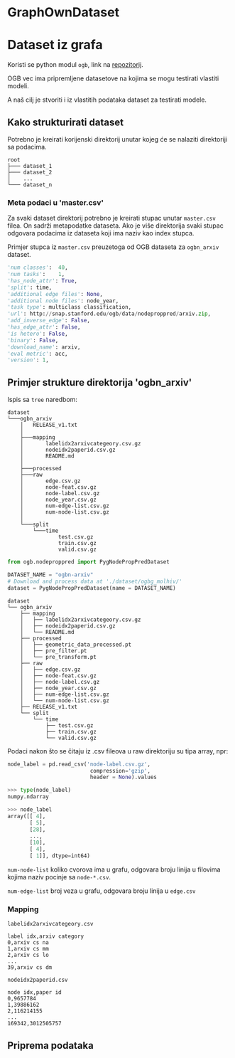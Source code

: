 # GraphOwnDataset
# Dataset iz grafa

Koristi se python modul `ogb`, link na [repozitorij](https://github.com/snap-stanford/ogb).

OGB vec ima pripremljene datasetove na kojima se mogu testirati vlastiti modeli. 

A naš cilj je stvoriti i iz vlastitih podataka dataset za testirati modele. 


## Kako strukturirati dataset

Potrebno je kreirati korijenski direktorij unutar kojeg će se nalaziti direktoriji sa podacima. 

```
root
├─── dataset_1
├─── dataset_2
│    ...
└─── dataset_n

```

### Meta podaci u 'master.csv'

Za svaki dataset direktorij potrebno je kreirati stupac unutar `master.csv` filea. On sadrži metapodatke dataseta. Ako je više direktorija svaki stupac odgovara podacima iz dataseta koji ima naziv kao index stupca.


Primjer stupca iz `master.csv` preuzetoga od OGB dataseta za `ogbn_arxiv` dataset.

```python
'num classes':	40,
'num tasks':	1,
'has_node_attr': True,
'split': time,
'additional edge files': None,
'additional node files': node_year,
'task type': multiclass classification,
'url': http://snap.stanford.edu/ogb/data/nodeproppred/arxiv.zip,
'add_inverse_edge': False,
'has_edge_attr': False,
'is hetero': False,
'binary': False,
'download_name': arxiv,
'eval metric': acc,
'version': 1,
```


## Primjer strukture direktorija 'ogbn_arxiv'


Ispis sa `tree` naredbom:
```
dataset
└───ogbn_arxiv
    │   RELEASE_v1.txt
    │
    ├───mapping
    │       labelidx2arxivcategeory.csv.gz
    │       nodeidx2paperid.csv.gz
    │       README.md
    │
    ├───processed
    ├───raw
    │       edge.csv.gz
    │       node-feat.csv.gz
    │       node-label.csv.gz
    │       node_year.csv.gz
    │       num-edge-list.csv.gz
    │       num-node-list.csv.gz
    │
    └───split
        └───time
                test.csv.gz
                train.csv.gz
                valid.csv.gz
```


```python
from ogb.nodeproppred import PygNodePropPredDataset

DATASET_NAME = "ogbn-arxiv"
# Download and process data at './dataset/ogbg_molhiv/'
dataset = PygNodePropPredDataset(name = DATASET_NAME)
```


```
dataset
└── ogbn_arxiv
    ├── mapping
    │   ├── labelidx2arxivcategeory.csv.gz
    │   ├── nodeidx2paperid.csv.gz
    │   └── README.md
    ├── processed
    │   ├── geometric_data_processed.pt
    │   ├── pre_filter.pt
    │   └── pre_transform.pt
    ├── raw
    │   ├── edge.csv.gz
    │   ├── node-feat.csv.gz
    │   ├── node-label.csv.gz
    │   ├── node_year.csv.gz
    │   ├── num-edge-list.csv.gz
    │   └── num-node-list.csv.gz
    ├── RELEASE_v1.txt
    └── split
        └── time
            ├── test.csv.gz
            ├── train.csv.gz
            └── valid.csv.gz
```


Podaci nakon što se čitaju iz .csv fileova u raw direktoriju su tipa array, npr: 
```python
node_label = pd.read_csv('node-label.csv.gz',
                          compression='gzip',
                          header = None).values
```
```python
>>> type(node_label)
numpy.ndarray
```

```python
>>> node_label
array([[ 4],
       [ 5],
       [28],
       ...,
       [10],
       [ 4],
       [ 1]], dtype=int64)
```

`num-node-list` koliko cvorova ima u grafu, odgovara broju linija u filovima kojima naziv pocinje sa `node-*.csv`. 

`num-edge-list` broj veza u grafu, odgovara broju linija u `edge.csv`


### Mapping


`labelidx2arxivcategeory.csv`
```
label idx,arxiv category
0,arxiv cs na
1,arxiv cs mm
2,arxiv cs lo
...
39,arxiv cs dm
```

`nodeidx2paperid.csv`

```
node idx,paper id
0,9657784
1,39886162
2,116214155
...
169342,3012505757
```


## Priprema podataka

### 
